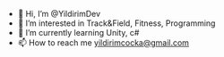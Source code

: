 - 👋 Hi, I’m @YildirimDev
- 👀 I’m interested in Track&Field, Fitness, Programming
- 🌱 I’m currently learning Unity, c#
- 📫 How to reach me yildirimcocka@gmail.com

